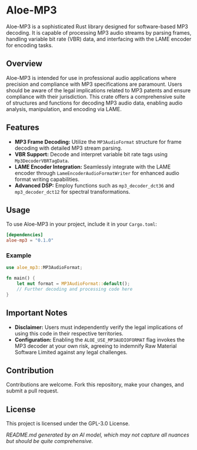 # Aloe-MP3

Aloe-MP3 is a sophisticated Rust library designed for software-based MP3 decoding. It is capable of processing MP3 audio streams by parsing frames, handling variable bit rate (VBR) data, and interfacing with the LAME encoder for encoding tasks.

## Overview
Aloe-MP3 is intended for use in professional audio applications where precision and compliance with MP3 specifications are paramount. Users should be aware of the legal implications related to MP3 patents and ensure compliance with their jurisdiction. This crate offers a comprehensive suite of structures and functions for decoding MP3 audio data, enabling audio analysis, manipulation, and encoding via LAME.

## Features
- **MP3 Frame Decoding:** Utilize the `MP3AudioFormat` structure for frame decoding with detailed MP3 stream parsing.
- **VBR Support:** Decode and interpret variable bit rate tags using `Mp3DecoderVBRTagData`.
- **LAME Encoder Integration:** Seamlessly integrate with the LAME encoder through `LameEncoderAudioFormatWriter` for enhanced audio format writing capabilities.
- **Advanced DSP:** Employ functions such as `mp3_decoder_dct36` and `mp3_decoder_dct12` for spectral transformations.

## Usage
To use Aloe-MP3 in your project, include it in your `Cargo.toml`:
```toml
[dependencies]
aloe-mp3 = "0.1.0"
```

### Example
```rust
use aloe_mp3::MP3AudioFormat;

fn main() {
    let mut format = MP3AudioFormat::default();
    // Further decoding and processing code here
}
```

## Important Notes
- **Disclaimer:** Users must independently verify the legal implications of using this code in their respective territories.
- **Configuration:** Enabling the `ALOE_USE_MP3AUDIOFORMAT` flag invokes the MP3 decoder at your own risk, agreeing to indemnify Raw Material Software Limited against any legal challenges.

## Contribution
Contributions are welcome. Fork this repository, make your changes, and submit a pull request.

## License
This project is licensed under the GPL-3.0 License.

*README.md generated by an AI model, which may not capture all nuances but should be quite comprehensive.*